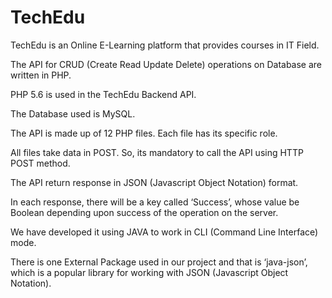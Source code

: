 # TechEdu
TechEdu is an Online E-Learning platform that provides courses in IT Field.  

The API for CRUD (Create Read Update Delete) operations on Database are written in PHP.  

PHP 5.6 is used in the TechEdu Backend API.  

The Database used is MySQL.

The API is made up of 12 PHP files. Each file has its
specific role.

All files take data in POST. So, its mandatory to call
the API using HTTP POST method.

The API return response in JSON (Javascript Object
Notation) format.

In each response, there will be a key called
‘Success’, whose value be Boolean depending
upon success of the operation on the server.

We have developed it using JAVA to work in CLI (Command
Line Interface) mode.

There is one External Package used in our project and that is
‘java-json’, which is a popular library for working with
JSON (Javascript Object Notation).

